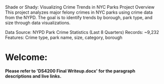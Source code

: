 Shade or Shady: Visualizing Crime Trends in NYC Parks
Project Overview
This project analyzes major felony crimes in NYC parks using crime data from the NYPD. The goal is to identify trends by borough, park type, and size through data visualizations.

Data
Source: NYPD Park Crime Statistics (Last 8 Quarters)
Records: ~9,232
Features: Crime type, park name, size, category, borough

# Welcome:

**Please refer to 'DS4200 Final Writeup.docx' for the paragraph descriptions and live links.**